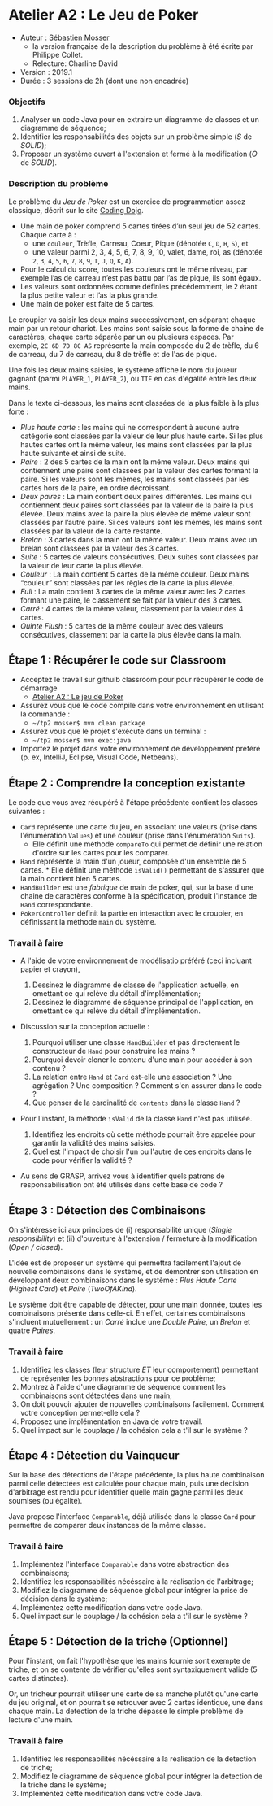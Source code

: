 # Atelier A2 : Le Jeu de Poker

  * Auteur : [Sébastien Mosser](mosser@i3s.unice.fr)
    * la version française de la description du problème à été écrite par Philippe Collet. 
    * Relecture: Charline David
  * Version : 2019.1
  * Durée : 3 sessions de 2h (dont une non encadrée)

### Objectifs

  1. Analyser un code Java pour en extraire un diagramme de classes et un diagramme de séquence;
  2. Identifier les responsabilités des objets sur un problème simple (_S_ de _SOLID_);
  3. Proposer un système ouvert à l'extension et fermé à la modification (_O_ de _SOLID_).

### Description du problème

Le problème du _Jeu de Poker_ est un exercice de programmation assez classique, décrit sur le site [Coding Dojo](http://codingdojo.org/kata/PokerHands/). 

  * Une main de poker comprend 5 cartes tirées d’un seul jeu de 52 cartes. Chaque carte à : 
    * une `couleur`, Trèfle, Carreau, Coeur, Pique (dénotée `C`, `D`, `H`, `S`), et 
    * une valeur parmi 2, 3, 4, 5, 6, 7, 8, 9, 10, valet, dame, roi, as (dénotée `2`, `3`, `4`, `5`, `6`, `7`, `8`, `9`, `T`, `J`, `Q`, `K`, `A`). 
  * Pour le calcul du score, toutes les couleurs ont le même niveau, par exemple l’as de carreau n’est pas battu par l’as de pique, ils sont égaux. 
  * Les valeurs sont ordonnées comme définies précédemment, le 2 étant la plus petite valeur et l’as la plus grande.
  * Une main de poker est faite de 5 cartes. 

Le croupier va saisir les deux mains successivement, en séparant chaque main par un retour chariot. Les mains sont saisie sous la forme de chaine de caractères, chaque carte séparée par un ou plusieurs espaces. Par exemple, `2C 6D 7D 8C AS` représente la main composée du 2 de trèfle, du 6 de carreau, du 7 de carreau, du 8 de trèfle et de l'as de pique. 

Une fois les deux mains saisies, le système affiche le nom du joueur gagnant (parmi `PLAYER_1`, `PLAYER_2`), ou `TIE` en cas d'égalité entre les deux mains.

Dans le texte ci-dessous, les mains sont classées de la plus faible à la plus forte :

  * _Plus haute carte_ : les mains qui ne correspondent à aucune autre catégorie sont classées par la valeur de leur plus haute carte. Si les plus hautes cartes ont la même valeur, les mains sont classées par la plus haute suivante et ainsi de suite.
  * _Paire_ : 2 des 5 cartes de la main ont la même valeur. Deux mains qui contiennent une paire sont classées par la valeur des cartes formant la paire. Si les valeurs sont les mêmes, les mains sont classées par les cartes hors de la paire, en ordre décroissant.
  * _Deux paires_ : La main contient deux paires différentes. Les mains qui contiennent deux paires sont classées par la valeur de la paire la plus élevée. Deux mains avec la paire la plus élevée de même valeur sont classées par l’autre paire. Si ces valeurs sont les mêmes, les mains sont classées par la valeur de la carte restante.
  * _Brelan_ : 3 cartes dans la main ont la même valeur. Deux mains avec un brelan sont classées par la valeur des 3 cartes.
  * _Suite_ : 5 cartes de valeurs consécutives. Deux suites sont classées par la valeur de leur carte la plus élevée.
  * _Couleur_ : La main contient 5 cartes de la même couleur. Deux mains “couleur” sont classées par les règles de la carte la plus élevée.
  * _Full_ : La main contient  3 cartes de la même valeur avec les 2 cartes formant une paire, le classement se fait par la valeur des 3 cartes.
  * _Carré_ : 4 cartes de la même valeur, classement par la valeur des 4 cartes.
  * _Quinte Flush_ : 5 cartes de la même couleur avec des valeurs consécutives, classement par la carte la plus élevée dans la main.

## Étape 1 : Récupérer le code sur Classroom

  * Acceptez le travail sur githuib classroom pour pour récupérer le code de démarrage
      * [Atelier A2 : Le jeu de Poker](https://classroom.github.com/a/OLiNg2Jw) 
  * Assurez vous que le code compile dans votre environnement en utilisant la commande :
    * `~/tp2 mosser$ mvn clean package`
  * Assurez vous que le projet s'exécute dans un terminal : 
    *  `~/tp2 mosser$ mvn exec:java`
  * Importez le projet dans votre environnement de développement préféré (p. ex, IntelliJ, Eclipse, Visual Code, Netbeans).


## Étape 2 : Comprendre la conception existante

Le code que vous avez récupéré à l'étape précédente contient les classes suivantes : 

  * `Card` représente une carte du jeu, en associant une valeurs (prise dans l'énumération `Values`) et une couleur (prise dans l'énumération `Suits`). 
    * Elle définit une méthode `compareTo` qui permet de définir une relation d'ordre sur les cartes pour les comparer.
  *  `Hand` représente la main d'un joueur, composée d'un ensemble de 5 cartes. 
    *  Elle définit une méthode `isValid()` permettant de s'assurer que la main contient bien 5 cartes.
  *  `HandBuilder` est une _fabrique_ de main de poker, qui, sur la base d'une chaine de caractères conforme à la spécification, produit l'instance de `Hand` correspondante.
  *  `PokerController` définit la partie en interaction avec le croupier, en définissant la méthode `main` du système.

### Travail à faire 


  * A l'aide de votre environnement de modélisatio préféré (ceci incluant papier et crayon),
    1. Dessinez le diagramme de classe de l'application actuelle, en omettant ce qui relève du détail d'implémentation; 
    2. Dessinez le diagramme de séquence principal de l'application, en omettant ce qui relève du détail d'implémentation.

  * Discussion sur la conception actuelle : 
    1. Pourquoi utiliser une classe `HandBuilder` et pas directement le constructeur de `Hand` pour construire les mains ?
    2. Pourquoi devoir cloner le contenu d'une main pour accéder à son contenu ?
    3. La relation entre `Hand` et `Card` est-elle une association ? Une agrégation ? Une composition ? Comment s'en assurer dans le code ?
    5. Que penser de la cardinalité de `contents` dans la classe `Hand` ?

  * Pour l'instant, la méthode `isValid` de la classe `Hand` n'est pas utilisée.
    1. Identifiez les endroits où cette méthode pourrait être appelée pour garantir la validité des mains saisies.
    2. Quel est l'impact de choisir l'un ou l'autre de ces endroits dans le code pour vérifier la validité ? 

  * Au sens de GRASP, arrivez vous à identifier quels patrons de responsabilisation ont été utilisés dans cette base de code ?

## Étape 3 : Détection des Combinaisons

On s'intéresse ici aux principes de (i) responsabilité unique (_Single responsibility_) et (ii) d'ouverture à l'extension / fermeture à la modification (_Open / closed_). 

L'idée est de proposer un système qui permettra facilement l'ajout de nouvelle combinaisons dans le système, et de démontrer son utilisation en développant deux combinaisons dans le système : _Plus Haute Carte_ (_Highest Card_) et _Paire_ (_TwoOfAKind_).

Le système doit être capable de détecter, pour une main donnée, toutes les combinaisons présente dans celle-ci. En effet, certaines combinaisons s'incluent mutuellement : un _Carré_ inclue une _Double Paire_, un _Brelan_ et quatre _Paires_. 

### Travail à faire 

  1. Identifiez les classes (leur structure _ET_ leur comportement) permettant de représenter les bonnes abstractions pour ce problème;
  2. Montrez à l'aide d'une diagramme de séquence comment les combinaisons sont détectées dans une main;
  3. On doit pouvoir ajouter de nouvelles combinaisons facilement. Comment votre conception permet-elle cela ? 
  4. Proposez une implémentation en Java de votre travail.
  5. Quel impact sur le couplage / la cohésion cela a t'il sur le système ?

## Étape 4 : Détection du Vainqueur

Sur la base des détections de l'étape précédente, la plus haute combinaison parmi celle détectées est calculée pour chaque main, puis une décision d'arbitrage est rendu pour identifier quelle main gagne parmi les deux soumises (ou égalité).

Java propose l'interface `Comparable`, déjà utilisée dans la classe `Card` pour permettre de comparer deux instances de la même classe. 

### Travail à faire

  1. Implémentez l'interface `Comparable` dans votre abstraction des combinaisons;
  2. Identifiez les responsabilités nécéssaire à la réalisation de l'arbitrage;
  3. Modifiez le diagramme de séquence global pour intégrer la prise de décision dans le système;
  4. Implémentez cette modification dans votre code Java.
  5. Quel impact sur le couplage / la cohésion cela a t'il sur le système ?


## Étape 5 : Détection de la triche (Optionnel)

Pour l'instant, on fait l'hypothèse que les mains fournie sont exempte de triche, et on se contente de vérifier qu'elles sont syntaxiquement valide (5 cartes distinctes). 

Or, un tricheur pourrait utiliser une carte de sa manche plutôt qu'une carte du jeu original, et on pourrait se retrouver avec 2 cartes identique, une dans chaque main. La detection de la triche dépasse le simple problème de lecture d'une main.

### Travail à faire

  1. Identifiez les responsabilités nécéssaire à la réalisation de la detection de triche;
  2.  Modifiez le diagramme de séquence global pour intégrer la detection de la triche dans le système;
  4. Implémentez cette modification dans votre code Java.




